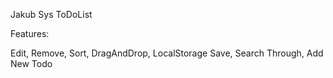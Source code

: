 Jakub Sys ToDoList

Features:

Edit,
Remove,
Sort,
DragAndDrop,
LocalStorage Save,
Search Through,
Add New Todo